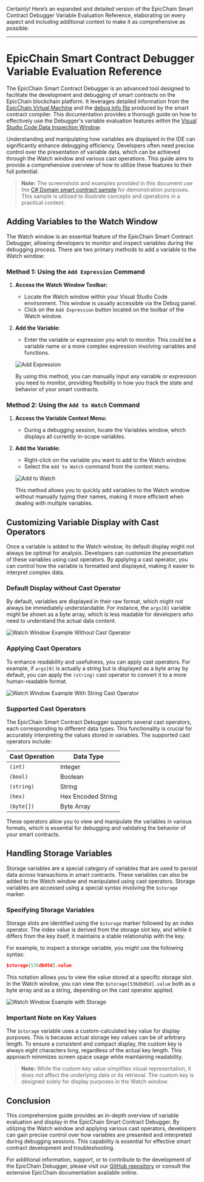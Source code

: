 Certainly! Here’s an expanded and detailed version of the EpicChain Smart Contract Debugger Variable Evaluation Reference, elaborating on every aspect and including additional context to make it as comprehensive as possible:

---

# EpicChain Smart Contract Debugger Variable Evaluation Reference

The EpicChain Smart Contract Debugger is an advanced tool designed to facilitate the development and debugging of smart contracts on the EpicChain blockchain platform. It leverages detailed information from the [EpicChain Virtual Machine](https://github.com/epic-chain/epic-vm) and the [debug info file](https://github.com/epic-chain/epic-design-notes/blob/master/NDX-DN11%20-%20EpicChain%20Debug%20Info%20Specification.md) produced by the smart contract compiler. This documentation provides a thorough guide on how to effectively use the Debugger's variable evaluation features within the [Visual Studio Code Data Inspection Window](https://code.visualstudio.com/docs/editor/debugging#_data-inspection).

Understanding and manipulating how variables are displayed in the IDE can significantly enhance debugging efficiency. Developers often need precise control over the presentation of variable data, which can be achieved through the Watch window and various cast operations. This guide aims to provide a comprehensive overview of how to utilize these features to their full potential.

> **Note:** The screenshots and examples provided in this document use the [C# Domain smart contract sample](https://github.com/epic-chain/domain-sample) for demonstration purposes. This sample is utilized to illustrate concepts and operations in a practical context.

## Adding Variables to the Watch Window

The Watch window is an essential feature of the EpicChain Smart Contract Debugger, allowing developers to monitor and inspect variables during the debugging process. There are two primary methods to add a variable to the Watch window:

### Method 1: Using the `Add Expression` Command

1. **Access the Watch Window Toolbar:**
   - Locate the Watch window within your Visual Studio Code environment. This window is usually accessible via the Debug panel.
   - Click on the `Add Expression` button located on the toolbar of the Watch window.

2. **Add the Variable:**
   - Enter the variable or expression you wish to monitor. This could be a variable name or a more complex expression involving variables and functions.

   ![Add Expression](images/add-expression.png)

   By using this method, you can manually input any variable or expression you need to monitor, providing flexibility in how you track the state and behavior of your smart contracts.

### Method 2: Using the `Add to Watch` Command

1. **Access the Variable Context Menu:**
   - During a debugging session, locate the Variables window, which displays all currently in-scope variables.

2. **Add the Variable:**
   - Right-click on the variable you want to add to the Watch window.
   - Select the `Add to Watch` command from the context menu.

   ![Add to Watch](images/add-to-watch.png)

   This method allows you to quickly add variables to the Watch window without manually typing their names, making it more efficient when dealing with multiple variables.

## Customizing Variable Display with Cast Operators

Once a variable is added to the Watch window, its default display might not always be optimal for analysis. Developers can customize the presentation of these variables using cast operators. By applying a cast operator, you can control how the variable is formatted and displayed, making it easier to interpret complex data.

### Default Display without Cast Operator

By default, variables are displayed in their raw format, which might not always be immediately understandable. For instance, the `args[0]` variable might be shown as a byte array, which is less readable for developers who need to understand the actual data content.

![Watch Window Example Without Cast Operator](images/watch-window-no-cast.png)

### Applying Cast Operators

To enhance readability and usefulness, you can apply cast operators. For example, if `args[0]` is actually a string but is displayed as a byte array by default, you can apply the `(string)` cast operator to convert it to a more human-readable format.

![Watch Window Example With String Cast Operator](images/watch-window-str-cast.png)

### Supported Cast Operators

The EpicChain Smart Contract Debugger supports several cast operators, each corresponding to different data types. This functionality is crucial for accurately interpreting the values stored in variables. The supported cast operators include:

| **Cast Operation** | **Data Type** |
| ------------------ | ------------- |
| `(int)`            | Integer       |
| `(bool)`           | Boolean       |
| `(string)`         | String        |
| `(hex)`            | Hex Encoded String |
| `(byte[])`         | Byte Array    |

These operators allow you to view and manipulate the variables in various formats, which is essential for debugging and validating the behavior of your smart contracts.

## Handling Storage Variables

Storage variables are a special category of variables that are used to persist data across transactions in smart contracts. These variables can also be added to the Watch window and manipulated using cast operators. Storage variables are accessed using a special syntax involving the `$storage` marker.

### Specifying Storage Variables

Storage slots are identified using the `$storage` marker followed by an index operator. The index value is derived from the storage slot key, and while it differs from the key itself, it maintains a stable relationship with the key.

For example, to inspect a storage variable, you might use the following syntax:

```json
$storage[536db05d].value
```

This notation allows you to view the value stored at a specific storage slot. In the Watch window, you can view the `$storage[536db05d].value` both as a byte array and as a string, depending on the cast operator applied.

![Watch Window Example with Storage](images/watch-window-storage.png)

### Important Note on Key Values

The `$storage` variable uses a custom-calculated key value for display purposes. This is because actual storage key values can be of arbitrary length. To ensure a consistent and compact display, the custom key is always eight characters long, regardless of the actual key length. This approach minimizes screen space usage while maintaining readability.

> **Note:** While the custom key value simplifies visual representation, it does not affect the underlying data or its retrieval. The custom key is designed solely for display purposes in the Watch window.

## Conclusion

This comprehensive guide provides an in-depth overview of variable evaluation and display in the EpicChain Smart Contract Debugger. By utilizing the Watch window and applying various cast operators, developers can gain precise control over how variables are presented and interpreted during debugging sessions. This capability is essential for effective smart contract development and troubleshooting.

For additional information, support, or to contribute to the development of the EpicChain Debugger, please visit our [GitHub repository](https://github.com/epicchainlabs/epicchain-debug-wizard) or consult the extensive EpicChain documentation available online.
